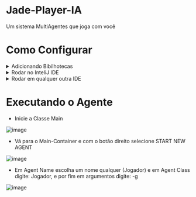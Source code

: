 # Jade-Player-IA
 Um sistema MultiAgentes que joga com você
 
 # Como Configurar
 
 <details>
<summary>Adicionando Bibilhotecas</summary>
<br>
 
* Adicione a Bibilhoteca Jade.jar
 
* Adicione a Bibilhoteca commons-codec-1.3.jar

* Os arquivos Jar estão na pasta raiz do projeto

<br>

</details>
 
<details>
<summary>Rodar no InteliJ IDE</summary>
<br>
 
* Abra o menu de "Run/Debug Configurations"
 
* Em Main class use: jade.Boot

* Em Programs arguments use: -gui

![one](https://user-images.githubusercontent.com/37451620/94922544-cca37c00-0490-11eb-9204-f573ec68f493.JPG)

<br>

</details>

<details>
<summary>Rodar em qualquer outra IDE</summary>
<br>
 
* Abra a classe Jogador"
 
* Execute o método Main

<br>

</details>

# Executando o Agente

* Inicie a Classe Main

![image](https://user-images.githubusercontent.com/37451620/94922740-2310ba80-0491-11eb-8917-99efac1a6895.png)

* Vá para o Main-Container e com o botão direito selecione START NEW AGENT

![image](https://user-images.githubusercontent.com/37451620/94923195-d4afeb80-0491-11eb-8237-9decad6c79bc.png)

* Em Agent Name escolha um nome qualquer (Jogador) e em Agent Class digite: Jogador, e por fim em argumentos digite: -g

![image](https://user-images.githubusercontent.com/37451620/94923318-0923a780-0492-11eb-8f7f-a39489a7eb28.png)


